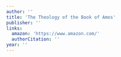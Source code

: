 ```yaml
---
author: ''
title: 'The Theology of the Book of Amos'
publisher: ''
links:
  amazon: 'https://www.amazon.com/'
  authorCitation: ''
year: ''
---
```

